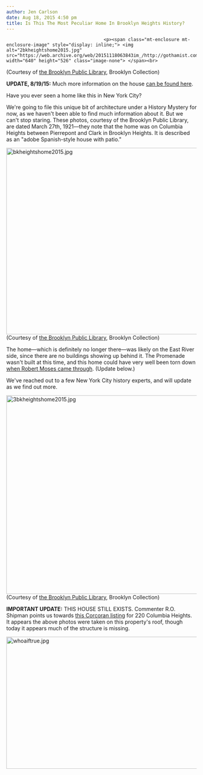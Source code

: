 ```yaml
---
author: Jen Carlson
date: Aug 18, 2015 4:50 pm
title: Is This The Most Peculiar Home In Brooklyn Heights History?
---
```


	
										<p><span class="mt-enclosure mt-enclosure-image" style="display: inline;"> <img alt="2bkheightshome2015.jpg" src="https://web.archive.org/web/20151118063843im_/http://gothamist.com/attachments/arts_jen/2bkheightshome2015.jpg" width="640" height="526" class="image-none"> </span><br>
<span class="photo_caption">(Courtesy of <a href="https://web.archive.org/web/20151118063843/http://catalog.brooklynpubliclibrary.org/">the Brooklyn Public Library</a>, Brooklyn Collection)</span></p>

<p><strong>UPDATE, 8/19/15:</strong> Much more information on the house <a href="https://web.archive.org/web/20151118063843/http://gothamist.com/2015/08/19/everything_we_know_about_that_stran.php">can be found here</a>.</p>

<p>Have you ever seen a home like this in New York City?</p>

<p>We&apos;re going to file this unique bit of architecture under a History Mystery for now, as we haven&apos;t been able to find much information about it. But we can&apos;t stop staring. These photos, courtesy of the Brooklyn Public Library, are dated March 27th, 1921&#x2014;they note that the home was on Columbia Heights between Pierrepont and Clark in Brooklyn Heights. It is described as an &quot;adobe Spanish-style house with patio.&quot;</p>

<p><span class="mt-enclosure mt-enclosure-image" style="display: inline;"> <img alt="bkheightshome2015.jpg" src="https://web.archive.org/web/20151118063843im_/http://gothamist.com/attachments/arts_jen/bkheightshome2015.jpg" width="640" height="493" class="image-none"> </span><br>
<span class="photo_caption">(Courtesy of <a href="https://web.archive.org/web/20151118063843/http://catalog.brooklynpubliclibrary.org/">the Brooklyn Public Library</a>, Brooklyn Collection)</span></p>

<p>The home&#x2014;which is definitely no longer there&#x2014;was likely on the East River side, since there are no buildings showing up behind it. The Promenade wasn&apos;t built at this time, and this home could have very well been torn down <a href="https://web.archive.org/web/20151118063843/http://gothamist.com/2012/07/16/the_brooklyn_promenade.php#photo-1">when Robert Moses came through</a>. (Update below.)</p>

<p>We&apos;ve reached out to a few New York City history experts, and will update as we find out more.</p>

<p><span class="mt-enclosure mt-enclosure-image" style="display: inline;"> <img alt="3bkheightshome2015.jpg" src="https://web.archive.org/web/20151118063843im_/http://gothamist.com/attachments/arts_jen/3bkheightshome2015.jpg" width="640" height="525" class="image-none"> </span><br>
<span class="photo_caption">(Courtesy of <a href="https://web.archive.org/web/20151118063843/http://catalog.brooklynpubliclibrary.org/">the Brooklyn Public Library</a>, Brooklyn Collection)</span></p>

<p><strong>IMPORTANT UPDATE:</strong> THIS HOUSE STILL EXISTS. Commenter R.O. Shipman points us towards <a href="https://web.archive.org/web/20151118063843/http://www.corcoran.com/nyc/Listings/Display/2180605">this Corcoran listing</a> for 220 Columbia Heights. It appears the above photos were taken on this property&apos;s roof, though today it appears much of the structure is missing.</p>

<p><span class="mt-enclosure mt-enclosure-image" style="display: inline;"> <img alt="whoaiftrue.jpg" src="https://web.archive.org/web/20151118063843im_/http://gothamist.com/attachments/arts_jen/whoaiftrue.jpg" width="640" height="349" class="image-none"> </span></p>					
										
									
				